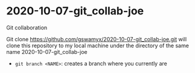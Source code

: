 # 2020-10-07-git_collab-joe
Git collaboration

Git clone https://github.com/gswamyx/2020-10-07-git_collab-joe.git
will clone this repository to my local machine under the directory of the same name 2020-10-07-git_collab-joe

- `git branch <NAME>`: creates a branch <NAME> where you currently are

